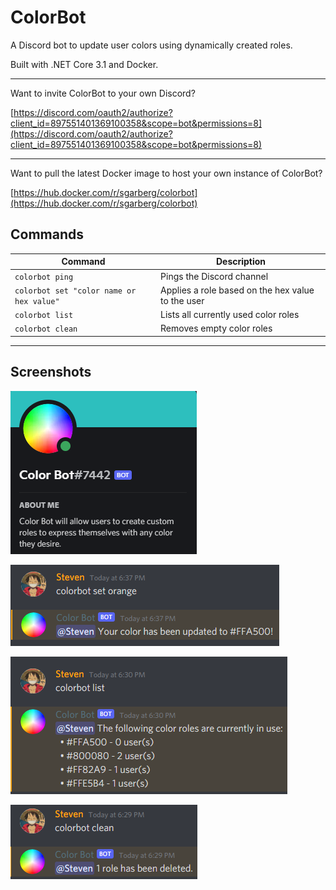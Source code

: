 # ColorBot
A Discord bot to update user colors using dynamically created roles.

Built with .NET Core 3.1 and Docker.

---

Want to invite ColorBot to your own Discord?

[https://discord.com/oauth2/authorize?client_id=897551401369100358&scope=bot&permissions=8](https://discord.com/oauth2/authorize?client_id=897551401369100358&scope=bot&permissions=8)

---

Want to pull the latest Docker image to host your own instance of ColorBot?

[https://hub.docker.com/r/sgarberg/colorbot](https://hub.docker.com/r/sgarberg/colorbot)

## Commands
| Command | Description |
| ------------- | ------------- |
| `colorbot ping` | Pings the Discord channel |
| `colorbot set "color name or hex value"` | Applies a role based on the hex value to the user |
| `colorbot list` | Lists all currently used color roles |
| `colorbot clean` | Removes empty color roles |

---

## Screenshots

![image](/Documentation/Images/user.png)

![image](/Documentation/Images/set.png)

![image](/Documentation/Images/list.png)

![image](/Documentation/Images/clean.png)
